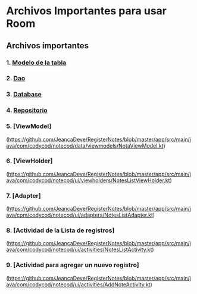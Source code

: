 # Archivos Importantes para usar Room

## Archivos importantes

### 1. [Modelo de la tabla](https://github.com/JeancaDeve/RegisterNotes/blob/master/app/src/main/java/com/codycod/notecod/data/models/MdNote.kt)

### 2. [Dao](https://github.com/JeancaDeve/RegisterNotes/blob/master/app/src/main/java/com/codycod/notecod/data/dao/NotaDao.kt)

### 3. [Database](https://github.com/JeancaDeve/RegisterNotes/blob/master/app/src/main/java/com/codycod/notecod/data/database/AppDatabase.kt)

### 4. [Repositorio](https://github.com/JeancaDeve/RegisterNotes/blob/master/app/src/main/java/com/codycod/notecod/data/repositories/NoteRepository.kt)

### 5. [ViewModel]
(https://github.com/JeancaDeve/RegisterNotes/blob/master/app/src/main/java/com/codycod/notecod/data/viewmodels/NotaViewModel.kt)

### 6. [ViewHolder]
(https://github.com/JeancaDeve/RegisterNotes/blob/master/app/src/main/java/com/codycod/notecod/ui/viewholders/NotesListViewHolder.kt)

### 7. [Adapter]
(https://github.com/JeancaDeve/RegisterNotes/blob/master/app/src/main/java/com/codycod/notecod/ui/adapters/NotesListAdapter.kt)

### 8. [Actividad de la Lista de registros]
(https://github.com/JeancaDeve/RegisterNotes/blob/master/app/src/main/java/com/codycod/notecod/ui/activities/NotesListActivity.kt)

### 9. [Actividad para agregar un nuevo registro]
(https://github.com/JeancaDeve/RegisterNotes/blob/master/app/src/main/java/com/codycod/notecod/ui/activities/AddNoteActivity.kt)


